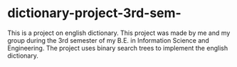 # dictionary-project-3rd-sem-
This is a project on english dictionary.
This project was made by me and my group during the 3rd semester of my B.E. in Information Science and Engineering.
The project uses binary search trees to implement the english dictionary.

